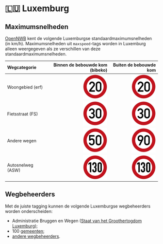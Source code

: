 # 🇱🇺 Luxemburg

Maximumsnelheden
----------------

[OpenNWB](../README.md) kent de volgende Luxemburgse standaardmaximumsnelheden (in km/h).
Maximumsnelheden uit `maxspeed`-tags worden in Luxemburg alleen weergegeven als ze verschillen van deze standaardmaximumsnelheden.

| Wegcategorie | Binnen de bebouwde kom (bibeko) | Buiten de bebouwde kom |
| :----------- | ------------------------------: | ---------------------: |
| Woongebied (erf) | ![20](maxspeed/20.svg) | ![20](maxspeed/20.svg) |
| Fietsstraat (FS) | ![30](maxspeed/30.svg) | ![30](maxspeed/30.svg) |
| Andere wegen | ![50](maxspeed/50.svg) | ![90](maxspeed/90.svg) |
| Autosnelweg (ASW) | ![130](maxspeed/130.svg) | ![130](maxspeed/130.svg) |

Wegbeheerders
-------------

Met de juiste tagging kunnen de volgende Luxemburgse wegbeheerders worden onderscheiden:

* Administratie Bruggen en Wegen ([Staat van het Groothertogdom Luxemburg](../road-operators/landen.md));
* 100 [gemeenten](../road-operators/gemeenten.md);
* [andere wegbeheerders](../road-operators/other.md).
